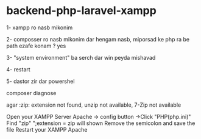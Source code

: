 # backend-php-laravel-xampp

1- xampp ro nasb mikonim 

2- composser ro nasb mikonim dar hengam nasb, miporsad ke php ra be path ezafe konam ? yes 

3- "system environment" ba serch dar win peyda mishavad 

4- restart

5- dastor zir dar powershel

composer diagnose 

agar :zip: extension not found, unzip not available, 7-Zip not available

Open your XAMPP Server
Apache -> config button ->Click "PHP(php.ini)"
Find "zip"
";extension = zip will shown
Remove the semicolon and save the file
Restart your XAMPP Apache

